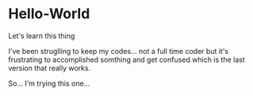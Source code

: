 # Hello-World
Let's learn this thing

I've been struglling to keep my codes... not a full time coder but it's frustrating to accomplished somthing and get confused which is the last version that really works.

So... I'm trying this one...
